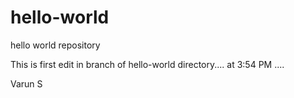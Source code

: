# hello-world
hello world repository

This is first edit in branch of hello-world directory.... at 3:54 PM ....


Varun S
